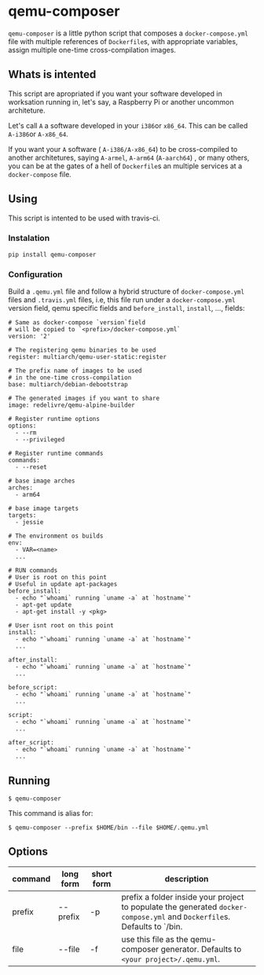 # qemu-composer

`qemu-composer` is a little python script that composes a `docker-compose.yml` file with multiple references of `Dockerfile`s, with appropriate variables, assign multiple one-time cross-compilation images. 

## Whats is intented

This script are apropriated if you want your software developed in worksation running in, let's say, a Raspberry Pi or another uncommon architeture.

Let's call `A` a software developed in your `i386`or `x86_64`.  This can be called `A-i386`or `A-x86_64`.

If you want your `A` software ( `A-i386/A-x86_64`)  to be cross-compiled to another architetures, saying `A-armel`, `A-arm64` (`A-aarch64`) , or many others, you can be at the gates of a hell of `Dockerfile`s an multiple services at a `docker-compose` file.

## Using

This script is intented to be used with travis-ci.

### Instalation 

`pip install qemu-composer`

### Configuration

Build a `.qemu.yml` file and follow a hybrid structure of `docker-compose.yml` files and `.travis.yml` files, i.e, this file run under a `docker-compose.yml` version field, qemu specific fields and `before_install`, `install`, ..., fields:

```
# Same as docker-compose `version`field
# will be copied to `<prefix>/docker-compose.yml`
version: '2'

# The registering qemu binaries to be used
register: multiarch/qemu-user-static:register

# The prefix name of images to be used
# in the one-time cross-compilation
base: multiarch/debian-debootstrap

# The generated images if you want to share
image: redelivre/qemu-alpine-builder

# Register runtime options 
options:
  - --rm
  - --privileged

# Register runtime commands
commands:
  - --reset

# base image arches
arches:
  - arm64

# base image targets
targets:
  - jessie

# The environment os builds
env:
  - VAR=<name>
  ...

# RUN commands
# User is root on this point
# Useful in update apt-packages
before_install:
  - echo "`whoami` running `uname -a` at `hostname`"
  - apt-get update
  - apt-get install -y <pkg>

# User isnt root on this point
install:
  - echo "`whoami` running `uname -a` at `hostname`"
  ...
  
after_install:
  - echo "`whoami` running `uname -a` at `hostname`"
  ...

before_script:
  - echo "`whoami` running `uname -a` at `hostname`"
  ...
  
script:
  - echo "`whoami` running `uname -a` at `hostname`"
  ...
  
after_script:
  - echo "`whoami` running `uname -a` at `hostname`"
  ...
```

## Running

`$ qemu-composer`

This command is alias for:

`$ qemu-composer --prefix $HOME/bin --file $HOME/.qemu.yml`

## Options

| command | long form | short form | description                                                                                                                             |
|---------|-----------|------------|-----------------------------------------------------------------------------------------------------------------------------------------|
| prefix  | --prefix  | -p         | prefix a folder inside your project to populate the generated `docker-compose.yml` and `Dockerfile`s. Defaults to `<your project>/bin.  |
| file    | --file    | -f         | use this file as the qemu-composer generator. Defaults to `<your project>/.qemu.yml`.                                                   |
